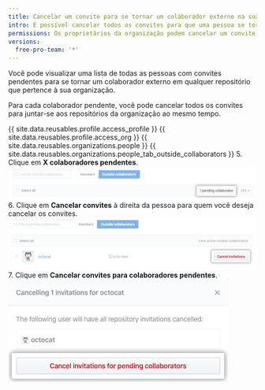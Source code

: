 ```yaml
---
title: Cancelar um convite para se tornar um colaborador externo na sua organização
intro: É possível cancelar todos os convites para que uma pessoa se torne um colaborador externo em repositórios que pertencem à sua organização.
permissions: Os proprietários da organização podem cancelar um convite para se tornarem colaboradores externos na organização.
versions:
  free-pro-team: '*'
---
```


Você pode visualizar uma lista de todas as pessoas com convites pendentes para se tornar um colaborador externo em qualquer repositório que pertence à sua organização.

Para cada colaborador pendente, você pode cancelar todos os convites para juntar-se aos repositórios da organização ao mesmo tempo.

{{ site.data.reusables.profile.access_profile }}
{{ site.data.reusables.profile.access_org }}
{{ site.data.reusables.organizations.people }}
{{ site.data.reusables.organizations.people_tab_outside_collaborators }}
5. Clique em **X colaboradores pendentes**. ![Botão "Colaboradores pendentes"](/assets/images/help/organizations/pending-collaborator-list.png)
6. Clique em **Cancelar convites** à direita da pessoa para quem você deseja cancelar os convites. ![Botão "Cancelar convite"](/assets/images/help/organizations/cancel-pending-collaborators.png)
7. Clique em **Cancelar convites para colaboradores pendentes**. ![Botão para confirmar o cancelamento](/assets/images/help/organizations/confirm-cancelation-of-pending-collaborators.png)

